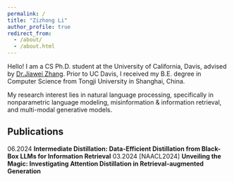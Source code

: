 ```yaml
---
permalink: /
title: "Zizhong Li"
author_profile: true
redirect_from: 
  - /about/
  - /about.html
---
```

Hello!
I am a CS Ph.D. student at the University of California, Davis, advised by [Dr.Jiawei Zhang](http://jiaweizhang.net). Prior to UC Davis, I received my B.E. degree in Computer Science from Tongji University in Shanghai, China. 

My research interest lies in natural language processing, specifically in nonparametric language modeling, misinformation & information retrieval, and multi-modal generative models. 


Publications
------
06.2024 **Intermediate Distillation: Data-Efficient Distillation from Black-Box LLMs for Information Retrieval**
03.2024 [NAACL2024] **Unveiling the Magic: Investigating Attention Distillation in Retrieval-augmented Generation**



